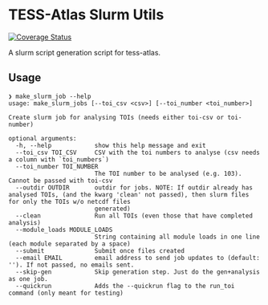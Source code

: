 # TESS-Atlas Slurm Utils
[![Coverage Status](https://coveralls.io/repos/github/tess-atlas/tess_atlas_slurm_utils/badge.svg?branch=main)](https://coveralls.io/github/tess-atlas/tess_atlas_slurm_utils?branch=main)

A slurm script generation script for tess-atlas.

## Usage
```
❯ make_slurm_job --help
usage: make_slurm_jobs [--toi_csv <csv>] [--toi_number <toi_number>]

Create slurm job for analysing TOIs (needs either toi-csv or toi-number)

optional arguments:
  -h, --help            show this help message and exit
  --toi_csv TOI_CSV     CSV with the toi numbers to analyse (csv needs a column with `toi_numbers`)
  --toi_number TOI_NUMBER
                        The TOI number to be analysed (e.g. 103). Cannot be passed with toi-csv
  --outdir OUTDIR       outdir for jobs. NOTE: If outdir already has analysed TOIs, (and the kwarg 'clean' not passed), then slurm files for only the TOIs w/o netcdf files
                        generated)
  --clean               Run all TOIs (even those that have completed analysis)
  --module_loads MODULE_LOADS
                        String containing all module loads in one line (each module separated by a space)
  --submit              Submit once files created
  --email EMAIL         email address to send job updates to (default: ''). If not passed, no emails sent.
  --skip-gen            Skip generation step. Just do the gen+analysis as one job.
  --quickrun            Adds the --quickrun flag to the run_toi command (only meant for testing)

```
